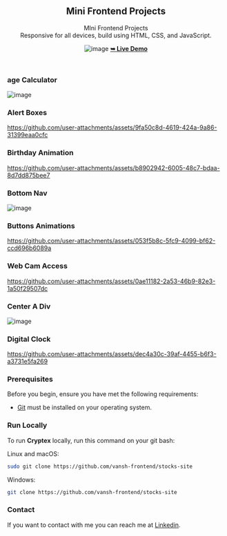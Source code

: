 <div align="center">

  <h2 align="center">Mini Frontend Projects</h2>

MIni Frontend Projects<br />Responsive for all devices, build using HTML, CSS, and JavaScript.

![image](https://github.com/user-attachments/assets/77c7dfb6-dae3-4f0f-831f-4b5d3b12056d)
<a href="https://stocknest.netlify.app/"><strong>➥ Live Demo</strong></a>

</div>

<br />

### age Calculator

![image](https://github.com/user-attachments/assets/d80b806d-40af-4368-8c32-73ec2dab81fe)

### Alert Boxes
https://github.com/user-attachments/assets/9fa50c8d-4619-424a-9a86-31399eaa0cfc

### Birthday Animation
https://github.com/user-attachments/assets/b8902942-6005-48c7-bdaa-8d7dd875bee7

### Bottom Nav
![image](https://github.com/user-attachments/assets/fc38fe6a-a791-4118-973d-4975b5eeb62a)

### Buttons Animations
https://github.com/user-attachments/assets/053f5b8c-5fc9-4099-bf62-ccd696b6089a

### Web Cam Access
https://github.com/user-attachments/assets/0ae11182-2a53-46b9-82e3-1a50f29507dc

### Center A Div
![image](https://github.com/user-attachments/assets/825632da-c334-47c3-bf37-cc256dc778c5)

### Digital Clock
https://github.com/user-attachments/assets/dec4a30c-39af-4455-b6f3-a3731e5fa269

### 






















### Prerequisites

Before you begin, ensure you have met the following requirements:

- [Git](https://git-scm.com/downloads "Download Git") must be installed on your operating system.

### Run Locally

To run **Cryptex** locally, run this command on your git bash:

Linux and macOS:

```bash
sudo git clone https://github.com/vansh-frontend/stocks-site
```

Windows:

```bash
git clone https://github.com/vansh-frontend/stocks-site
```
### Contact

If you want to contact with me you can reach me at [Linkedin](https://www.linkedin.com/in/vansh-dhalor-000a7524a/).
